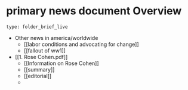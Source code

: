 # primary news document Overview
 
```ccard
type: folder_brief_live
```
 
- Other news in america/worldwide
	- [[labor conditions and advocating for change]]
	- [[fallout of ww1]]
- [[1. Rose Cohen.pdf]]
	- [[Information on Rose Cohen]]
	- [[summary]]
	- [[editorial]]
	- 